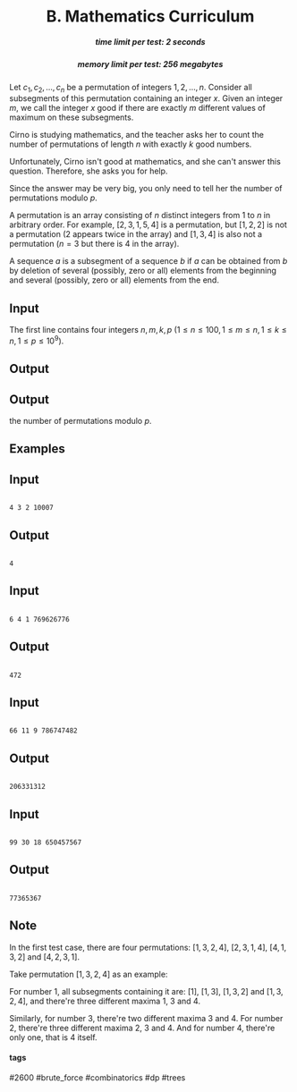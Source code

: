 <h1 style='text-align: center;'> B. Mathematics Curriculum</h1>

<h5 style='text-align: center;'>time limit per test: 2 seconds</h5>
<h5 style='text-align: center;'>memory limit per test: 256 megabytes</h5>

Let $c_1, c_2, \ldots, c_n$ be a permutation of integers $1, 2, \ldots, n$. Consider all subsegments of this permutation containing an integer $x$. Given an integer $m$, we call the integer $x$ good if there are exactly $m$ different values of maximum on these subsegments.

Cirno is studying mathematics, and the teacher asks her to count the number of permutations of length $n$ with exactly $k$ good numbers.

Unfortunately, Cirno isn't good at mathematics, and she can't answer this question. Therefore, she asks you for help.

Since the answer may be very big, you only need to tell her the number of permutations modulo $p$.

A permutation is an array consisting of $n$ distinct integers from $1$ to $n$ in arbitrary order. For example, $[2,3,1,5,4]$ is a permutation, but $[1,2,2]$ is not a permutation ($2$ appears twice in the array) and $[1,3,4]$ is also not a permutation ($n=3$ but there is $4$ in the array).

A sequence $a$ is a subsegment of a sequence $b$ if $a$ can be obtained from $b$ by deletion of several (possibly, zero or all) elements from the beginning and several (possibly, zero or all) elements from the end.

## Input

The first line contains four integers $n, m, k, p$ ($1 \le n \le 100, 1 \le m \le n, 1 \le k \le n, 1 \le p \le 10^9$).

## Output

## Output

 the number of permutations modulo $p$.

## Examples

## Input


```

4 3 2 10007

```
## Output


```

4

```
## Input


```

6 4 1 769626776

```
## Output


```

472

```
## Input


```

66 11 9 786747482

```
## Output


```

206331312

```
## Input


```

99 30 18 650457567

```
## Output


```

77365367

```
## Note

In the first test case, there are four permutations: $[1, 3, 2, 4]$, $[2, 3, 1, 4]$, $[4, 1, 3, 2]$ and $[4, 2, 3, 1]$.

Take permutation $[1, 3, 2, 4]$ as an example:

For number $1$, all subsegments containing it are: $[1]$, $[1, 3]$, $[1, 3, 2]$ and $[1, 3, 2, 4]$, and there're three different maxima $1$, $3$ and $4$.

Similarly, for number $3$, there're two different maxima $3$ and $4$. For number $2$, there're three different maxima $2$, $3$ and $4$. And for number $4$, there're only one, that is $4$ itself.



#### tags 

#2600 #brute_force #combinatorics #dp #trees 
